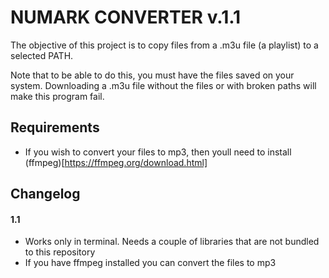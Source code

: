 # NUMARK CONVERTER v.1.1

The objective of this project is to copy files from a .m3u file (a playlist) to a selected PATH. 

Note that to be able to do this, you must have the files saved on your system. Downloading a .m3u file without the files or with broken paths will make this program fail.

## Requirements

- If you wish to convert your files to mp3, then youll need to install (ffmpeg)[https://ffmpeg.org/download.html] 

## Changelog

#### 1.1
- Works only in terminal. Needs a couple of libraries that are not bundled to this repository
- If you have ffmpeg installed you can convert the files to mp3

